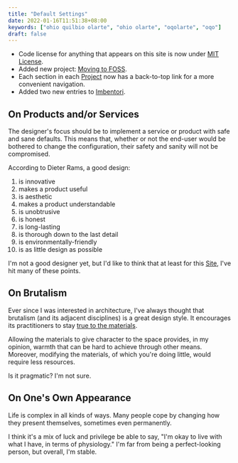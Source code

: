 ```yaml
---
title: "Default Settings"
date: 2022-01-16T11:51:38+08:00
keywords: ["ohio quilbio olarte", "ohio olarte", "oqolarte", "oqo"]
draft: false
---
```

- Code license for anything that appears on this site is now under
  [MIT License](/LICENSE.txt).
- Added new project: [Moving to FOSS](/foss).
- Each section in each [Project](/project) now has a back-to-top link for a more
  convenient navigation.
- Added two new entries to [Imbentori](/imbentori).

## On Products and/or Services

The designer's focus should be to implement a service or product with safe and sane defaults.
This means that, whether or not the end-user would be bothered to change the
configuration,
their safety and sanity will not be compromised.

According to Dieter Rams, a good design:
1. is innovative
1. makes a product useful
1. is aesthetic
1. makes a product understandable
1. is unobtrusive
1. is honest
1. is long-lasting
1. is thorough down to the last detail
1. is environmentally-friendly
1. is as little design as possible

I'm not a good designer yet, but I'd like to think that at least for this [Site](/site),
I've hit many of these points.

## On Brutalism

Ever since I was interested in architecture,
I've always thought that brutalism (and its adjacent disciplines)
is a great design style.
It encourages its practitioners to stay [true to the
materials](https://en.wikipedia.org/wiki/Truth_to_materials).

Allowing the materials to give character to the space provides,
in my opinion, warmth that can be hard to achieve through other means.
Moreover, modifying the materials,
of which you're doing little, would require less resources.

Is it pragmatic?
I'm not sure.

## On One's Own Appearance
Life is complex in all kinds of ways.
Many people cope by changing how they present themselves, sometimes
even permanently.

I think it's a mix of luck and privilege be able to say, "I'm okay to live with what I have,
in terms of physiology."
I'm far from being a perfect-looking person, but overall, I'm stable.
